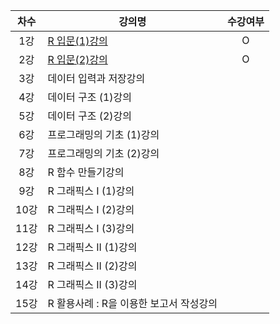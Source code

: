 | 차수  | 강의명                                      | 수강여부 |
| :---: | ------------------------------------------- | :------: |
|  1강  | [R 입문(1)강의](./contents/R입문(1)강의.md) |    O     |
|  2강  | [R 입문(2)강의](./contents/R입문(2)강의.md) |    O     |
|  3강  | 데이터 입력과 저장강의                      |          |
|  4강  | 데이터 구조 (1)강의                         |          |
|  5강  | 데이터 구조 (2)강의                         |          |
|  6강  | 프로그래밍의 기초 (1)강의                   |          |
|  7강  | 프로그래밍의 기초 (2)강의                   |          |
|  8강  | R 함수 만들기강의                           |          |
|  9강  | R 그래픽스 I (1)강의                        |          |
| 10강  | R 그래픽스 I (2)강의                        |          |
| 11강  | R 그래픽스 I (3)강의                        |          |
| 12강  | R 그래픽스 II (1)강의                       |          |
| 13강  | R 그래픽스 II (2)강의                       |          |
| 14강  | R 그래픽스 II (3)강의                       |          |
| 15강  | R 활용사례 : R을 이용한 보고서 작성강의     |          |